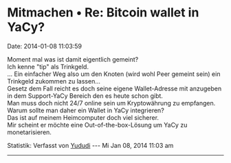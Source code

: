 Mitmachen • Re: Bitcoin wallet in YaCy?
=======================================

Date: 2014-01-08 11:03:59

Moment mal was ist damit eigentlich gemeint?\
Ich kenne \"tip\" als Trinkgeld.\
\... Ein einfacher Weg also um den Knoten (wird wohl Peer gemeint sein)
ein Trinkgeld zukommen zu lassen\...\
Gesetz dem Fall reicht es doch seine eigene Wallet-Adresse mit anzugeben
in dem Support-YaCy Bereich den es heute schon gibt.\
Man muss doch nicht 24/7 online sein um Kryptowährung zu empfangen.\
Warum sollte man daher ein Wallet in YaCy integrieren?\
Das ist auf meinem Heimcomputer doch viel sicherer.\
Mir scheint er möchte eine Out-of-the-box-Lösung um YaCy zu
monetarisieren.

Statistik: Verfasst von
[Yududi](http://forum.yacy-websuche.de/memberlist.php?mode=viewprofile&u=9077)
--- Mi Jan 08, 2014 11:03 am

------------------------------------------------------------------------
